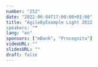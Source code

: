 ```yaml
---
number: "252"
date: "2022-06-04T17:00:00+01:00"
title: "AgileByExample Light 2022
speakers: ""
lang: "en"
sponsors: ["mBank", "Procognita"]
videoURL: ""
slidesURL: ""
draft: false
---
```

